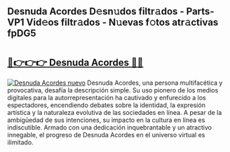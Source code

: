 ## Desnuda Acordes D𝚎sn𝚞dos filtr𝚊dos - Parts-VP1 Vid𝚎os filtr𝚊dos - N𝚞evas f𝚘tos atr𝚊ctivas fpDG5

# <h2><a href="http://mbbzmm.tromn.icu/?c=Desnuda+Acordes">🔗👉👉👉 Desnuda Acordes 🔗🔗</a></h2>

[![Desnuda Acordes nuevo](https://i.imgur.com/pEAQMta.gif)](http://mbbzmm.tromn.icu/?c=Desnuda+Acordes)
Desnuda Acordes, una persona multifacética y provocativa, desafía la descripción simple. Su uso pionero de los medios digitales para la autorrepresentación ha cautivado y enfurecido a los espectadores, encendiendo debates sobre la identidad, la expresión artística y la naturaleza evolutiva de las sociedades en línea. A pesar de la ambigüedad de sus intenciones, su impacto en la cultura en línea es indiscutible. Armado con una dedicación inquebrantable y un atractivo innegable, el progreso de Desnuda Acordes en el universo virtual es ilimitado.

